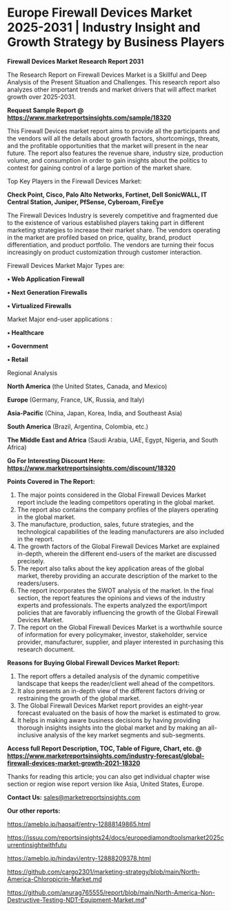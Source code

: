  # Europe Firewall Devices Market 2025-2031 | Industry Insight and Growth Strategy by Business Players

<strong>Firewall Devices Market Research Report 2031</strong>

The Research Report on Firewall Devices Market is a Skillful and Deep Analysis of the Present Situation and Challenges. This research report also analyzes other important trends and market drivers that will affect market growth over 2025-2031.

<strong>Request Sample Report @ <a href=https://www.marketreportsinsights.com/sample/18320>https://www.marketreportsinsights.com/sample/18320</a></strong>

This Firewall Devices market report aims to provide all the participants and the vendors will all the details about growth factors, shortcomings, threats, and the profitable opportunities that the market will present in the near future. The report also features the revenue share, industry size, production volume, and consumption in order to gain insights about the politics to contest for gaining control of a large portion of the market share.

Top Key Players in the Firewall Devices Market:

<strong>Check Point, Cisco, Palo Alto Networks, Fortinet, Dell SonicWALL, IT Central Station, Juniper, PfSense, Cyberoam, FireEye</strong>

The Firewall Devices Industry is severely competitive and fragmented due to the existence of various established players taking part in different marketing strategies to increase their market share. The vendors operating in the market are profiled based on price, quality, brand, product differentiation, and product portfolio. The vendors are turning their focus increasingly on product customization through customer interaction.

Firewall Devices Market Major Types are:

<strong>• Web Application Firewall

• Next Generation Firewalls

• Virtualized Firewalls</strong>

Market Major end-user applications :

<strong>• Healthcare

• Government

• Retail</strong>

Regional Analysis

</u><strong><b>North America</b></strong> (the United States, Canada, and Mexico)

<strong><b>Europe </b></strong>(Germany, France, UK, Russia, and Italy)

<strong><b>Asia-Pacific</b></strong> (China, Japan, Korea, India, and Southeast Asia)

<strong><b>South America</b></strong> (Brazil, Argentina, Colombia, etc.)

<strong><b>The Middle East and Africa</b></strong> (Saudi Arabia, UAE, Egypt, Nigeria, and South Africa)

<strong>Go For Interesting Discount Here: <a href=https://www.marketreportsinsights.com/discount/18320>https://www.marketreportsinsights.com/discount/18320</a></strong>

<strong>Points Covered in The Report:</strong>
<ol>
  <li>The major points considered in the Global Firewall Devices Market report include the leading competitors operating in the global market.</li>
  <li>The report also contains the company profiles of the players operating in the global market.</li>
  <li>The manufacture, production, sales, future strategies, and the technological capabilities of the leading manufacturers are also included in the report.</li>
  <li>The growth factors of the Global Firewall Devices Market are explained in-depth, wherein the different end-users of the market are discussed precisely.</li>
  <li>The report also talks about the key application areas of the global market, thereby providing an accurate description of the market to the readers/users.</li>
  <li>The report incorporates the SWOT analysis of the market. In the final section, the report features the opinions and views of the industry experts and professionals. The experts analyzed the export/import policies that are favorably influencing the growth of the Global Firewall Devices Market.</li>
  <li>The report on the Global Firewall Devices Market is a worthwhile source of information for every policymaker, investor, stakeholder, service provider, manufacturer, supplier, and player interested in purchasing this research document.</li>
</ol>
<strong>Reasons for Buying Global Firewall Devices Market Report:</strong>

<ol>
  <li>The report offers a detailed analysis of the dynamic competitive landscape that keeps the reader/client well ahead of the competitors.</li>
  <li>It also presents an in-depth view of the different factors driving or restraining the growth of the global market.</li>
  <li>The Global Firewall Devices Market report provides an eight-year forecast evaluated on the basis of how the market is estimated to grow.</li>
  <li>It helps in making aware business decisions by having providing thorough insights insights into the global market and by making an all-inclusive analysis of the key market segments and sub-segments.</li>
</ol>
<strong>Access full Report Description, TOC, Table of Figure, Chart, etc. @ <a href=https://www.marketreportsinsights.com/industry-forecast/global-firewall-devices-market-growth-2021-18320>https://www.marketreportsinsights.com/industry-forecast/global-firewall-devices-market-growth-2021-18320</a></strong>


Thanks for reading this article; you can also get individual chapter wise section or region wise report version like Asia, United States, Europe.

<strong>Contact Us:</strong>
sales@marketreportsinsights.com

<strong>Our other reports:</strong>

<a href=https://ameblo.jp/haqsaif/entry-12888149865.html>https://ameblo.jp/haqsaif/entry-12888149865.html</a>

<a href=https://issuu.com/reportsinsights24/docs/europediamondtoolsmarket2025currentinsightwithfutu>https://issuu.com/reportsinsights24/docs/europediamondtoolsmarket2025currentinsightwithfutu</a>

<a href=https://ameblo.jp/hindavi/entry-12888209378.html>https://ameblo.jp/hindavi/entry-12888209378.html</a>

<a href=https://github.com/cargo2301/marketing-strategy/blob/main/North-America-Chloropicrin-Market.md>https://github.com/cargo2301/marketing-strategy/blob/main/North-America-Chloropicrin-Market.md</a>

<a href=https://github.com/anurag765555/report/blob/main/North-America-Non-Destructive-Testing-NDT-Equipment-Market.md>https://github.com/anurag765555/report/blob/main/North-America-Non-Destructive-Testing-NDT-Equipment-Market.md</a>"
